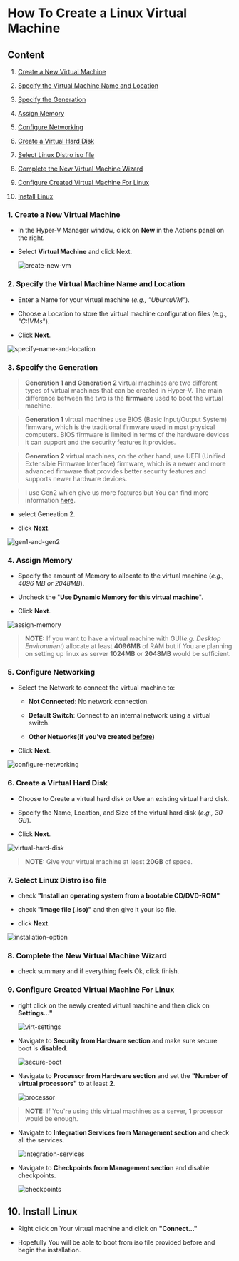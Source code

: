 # How To Create a Linux Virtual Machine

## Content
1. [Create a New Virtual Machine](#1-create-a-new-virtual-machine)
2. [Specify the Virtual Machine Name and Location](#2-specify-the-virtual-machine-name-and-location)
3. [Specify the Generation](#3-specify-the-generation)
4. [Assign Memory](#4-assign-memory)
5. [Configure Networking](#5-configure-networking)
6. [Create a Virtual Hard Disk](#6-create-a-virtual-hard-disk)
7. [Select Linux Distro iso file](#7-select-linux-distro-iso-file)
8. [Complete the New Virtual Machine Wizard](#8-complete-the-new-virtual-machine-wizard)
9. [Configure Created Virtual Machine For Linux](#9-configure-created-virtual-machine-for-linux)

10. [Install Linux](#10-install-linux)
### 1. Create a New Virtual Machine

* In the Hyper-V Manager window, click on **New** in the Actions panel on the right.

* Select **Virtual Machine** and click Next.

    ![create-new-vm](./images/VirtWiz01.PNG)

### 2. Specify the Virtual Machine Name and Location

* Enter a Name for your virtual machine (*e.g., "UbuntuVM"*).

* Choose a Location to store the virtual machine configuration files (e.g., "*C:\VMs*").

* Click **Next**.

![specify-name-and-location](./images/virtWiz02.png)

### 3. Specify the Generation
> **Generation 1 and Generation 2** virtual machines are two different types of virtual machines that can be created in Hyper-V. The main difference between the two is the **firmware** used to boot the virtual machine.

> **Generation 1** virtual machines use BIOS (Basic Input/Output System) firmware, which is the traditional firmware used in most physical computers. BIOS firmware is limited in terms of the hardware devices it can support and the security features it provides.

> **Generation 2** virtual machines, on the other hand, use UEFI (Unified Extensible Firmware Interface) firmware, which is a newer and more advanced firmware that provides better security features and supports newer hardware devices.

> I use Gen2 which give us more features but You can find more information [here](https://learn.microsoft.com/en-us/windows-server/virtualization/hyper-v/plan/should-i-create-a-generation-1-or-2-virtual-machine-in-hyper-v).
* select Geneation 2.

* click **Next**.

![gen1-and-gen2](./images/VirtWiz03.PNG)

### 4. Assign Memory
* Specify the amount of Memory to allocate to the virtual machine (*e.g., 4096 MB or 2048MB*).

* Uncheck the "**Use Dynamic Memory for this virtual machine**".

* Click **Next**.

![assign-memory](./images/VirtWiz04.PNG)

> **NOTE:** If you want to have a virtual machine with GUI(*e.g. Desktop Environment*) allocate at least **4096MB** of RAM but if You are planning on setting up  linux as server **1024MB** or **2048MB** would be sufficient.

### 5. Configure Networking

* Select the Network to connect the virtual machine to:

    * **Not Connected**: No network connection.

    * **Default Switch**: Connect to an internal network using a virtual switch.

    * **Other Networks(if you've created [before](../enable-hyper-v/README.md#5-create-an-external-virtual-switch))**

* Click **Next**.

![configure-networking](./images/VirtWiz05.PNG)

### 6. Create a Virtual Hard Disk

* Choose to Create a virtual hard disk or Use an existing virtual hard disk.

* Specify the Name, Location, and Size of the virtual hard disk (*e.g., 30 GB*).

* Click **Next**.

![virtual-hard-disk](./images/VirtWiz06.PNG)
> **NOTE:** Give your virtual machine at least **20GB** of space.

### 7. Select Linux Distro iso file

* check **"Install an operating system from a bootable CD/DVD-ROM"**

* check **"Image file (.iso)"** and then give it your iso file.

* click **Next**.

![installation-option](./images/VirtWiz07.PNG)

### 8. Complete the New Virtual Machine Wizard

* check summary and if everything feels Ok, click finish.

### 9. Configure Created Virtual Machine For Linux

* right click on the newly created virtual machine and then click on **Settings..."**

    ![virt-settings](./images/VirtSetting01.PNG)

* Navigate to **Security from Hardware section** and make sure secure boot is **disabled**.

    ![secure-boot](./images/VirtSetting02.PNG)

* Navigate to **Processor from Hardware section** and set the **"Number of virtual processors"** to at least **2**.

    ![processor](./images/VirtSetting03.PNG)

> **NOTE:** If You're using this virtual machines as a server, **1** processor would be enough.

* Navigate to **Integration Services from Management section** and check all the services.

    ![integration-services](./images/VirtSetting04.PNG)

*  Navigate to **Checkpoints from Management section** and disable checkpoints.

    ![checkpoints](./images/VirtSetting05.PNG)


## 10. Install Linux

* Right click on Your virtual machine and click on **"Connect..."**

* Hopefully You will be able to boot from iso file provided before and begin the installation.
